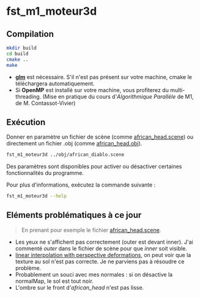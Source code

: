 # fst_m1_moteur3d
## Compilation
```bash
mkdir build
cd build
cmake ..
make
```

* [**glm**](https://github.com/g-truc/glm.git) est nécessaire.
S'il n'est pas présent sur votre machine, cmake le téléchargera automatiquement.
* Si **OpenMP** est installé sur votre machine, vous profiterez du multi-threading.
(Mise en pratique du cours d'*Algorithmique Parallèle* de M1, de M. Contassot-Vivier)

## Exécution
Donner en paramètre un fichier de scène (comme [african_head.scene](./obj/african_diablo.scene)) ou directement un fichier .obj (comme [african_head.obj](./obj/african_head.obj)).

```bash
fst_m1_moteur3d ../obj/african_diablo.scene
```

Des paramètres sont disponibles pour activer ou désactiver certaines fonctionnalités du programme.

Pour plus d'informations, exécutez la commande suivante :
```bash
fst_m1_moteur3d --help
```

## Eléments problématiques à ce jour
> En prenant pour exemple le fichier [african_head.scene](./obj/african_diablo.scene).
- Les yeux ne s'affichent pas correctement (outer est devant inner). J'ai commenté *outer* dans le fichier de scène pour que *inner* soit visible.
- [linear interpolation with perspective deformations](https://github.com/ssloy/tinyrenderer/wiki/Technical-difficulties:-linear-interpolation-with-perspective-deformations),
on peut voir que la texture au sol n'est pas correcte. Je ne parviens pas à résoudre ce problème.
- Probablement un souci avec mes normales : si on désactive la normalMap, le sol est tout noir.
- L'ombre sur le front d'*african_head* n'est pas lisse.
